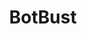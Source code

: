 ---
title: BotBust
crosslinks:
- Android
- SubNotifications
- redditdev
- NSFWFunny
- AskReddit
- BotBustLog
- jewelry
- Blep
- ModSupport
- SquaredCircle
- leagueoflegends
- ProRevenge
- doggobotreadsyou
- Dell
- ShitEvilModsSay
- BotDetection
- changemyview
- RedditSilverRobot
- fastfood
- spam
---
